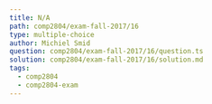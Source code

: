 ```yaml
---
title: N/A
path: comp2804/exam-fall-2017/16
type: multiple-choice
author: Michiel Smid
question: comp2804/exam-fall-2017/16/question.ts
solution: comp2804/exam-fall-2017/16/solution.md
tags:
  - comp2804
  - comp2804-exam
---
```

